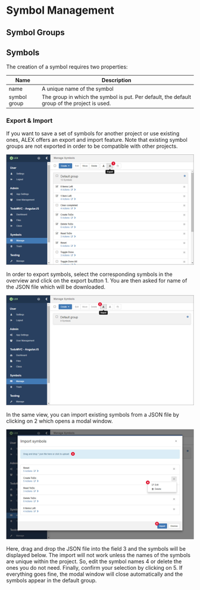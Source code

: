# Symbol Management

## Symbol Groups

## Symbols

The creation of a symbol requires two properties:

| Name          | Description                                                                                       |
|---------------|---------------------------------------------------------------------------------------------------|
| name          | A unique name of the symbol                                                                       |
| symbol group  | The group in which the symbol is put. Per default, the default group of the project is used.      |


### Export & Import

If you want to save a set of symbols for another project or use existing ones, ALEX offers an export and import feature.
Note that existing symbol groups are not exported in order to be compatible with other projects.

![Export](assets/export-1.jpg)

In order to export symbols, select the corresponding symbols in the overview and click on the export button <span class="label">1</span>.
You are then asked for name of the JSON file which will be downloaded.

![Import 1](assets/import-1.jpg)

In the same view, you can import existing symbols from a JSON file by clicking on <span class="label">2</span> which opens a modal window.

![Import 2](assets/import-2.jpg)

Here, drag and drop the JSON file into the field <span class="label">3</span> and the symbols will be displayed below.
The import will not work unless the names of the symbols are unique within the project.
So, edit the symbol names <span class="label">4</span> or delete the ones you do not need.
Finally, confirm your selection by clicking on <span class="label">5</span>.
If everything goes fine, the modal window will close automatically and the symbols appear in the default group.